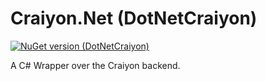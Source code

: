 # Craiyon.Net (DotNetCraiyon)

[![NuGet version (DotNetCraiyon)](https://img.shields.io/badge/nuget-1.0-blue)](https://www.nuget.org/packages/DotNetCraiyon/1.0.0/)

A C# Wrapper over the Craiyon backend.
